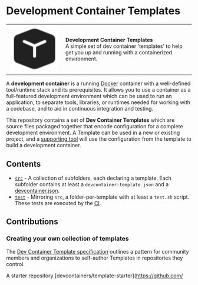 # Development Container Templates

<table style="width: 100%; border-style: none;"><tr>
<td style="width: 140px; text-align: center;"><a href="https://github.com/devcontainers"><img width="128px" src="https://raw.githubusercontent.com/microsoft/fluentui-system-icons/78c9587b995299d5bfc007a0077773556ecb0994/assets/Cube/SVG/ic_fluent_cube_32_filled.svg" alt="devcontainers organization logo"/></a></td>
<td>
<strong>Development Container Templates</strong><br />
A simple set of dev container 'templates' to help get you up and running with a containerized environment.
</td>
</tr></table>


A **development container** is a running [Docker](https://www.docker.com) container with a well-defined tool/runtime stack and its prerequisites. It allows you to use a container as a full-featured development environment which can be used to run an application, to separate tools, libraries, or runtimes needed for working with a codebase, and to aid in continuous integration and testing.

This repository contains a set of **Dev Container Templates** which are source files packaged together that encode configuration for a complete development environment. A Template can be used in a new or existing project, and a [supporting tool](https://containers.dev/supporting) will use the configuration from the template to build a development container.

## Contents
 
-   [`src`](src) - A collection of subfolders, each declaring a template. Each subfolder contains at least a
    `devcontainer-template.json` and a [devcontainer.json](https://containers.dev/implementors/json_reference/).
-   [`test`](test) - Mirroring `src`, a folder-per-template with at least a `test.sh` script. These tests are executed by the [CI](https://github.com/devcontainers/templates/blob/main/.github/workflows/test-pr.yaml).

## Contributions

### Creating your own collection of templates

The [Dev Container Template specification](https://containers.dev/implementors/templates-distribution/#distribution) outlines a pattern for community members and organizations to self-author Templates in repositories they control.

A starter repository [devcontainers/template-starter](https://github.com/